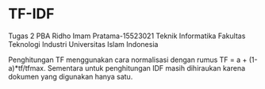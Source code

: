 # TF-IDF
Tugas 2 PBA 
Ridho Imam Pratama-15523021
Teknik Informatika
Fakultas Teknologi Industri
Universitas Islam Indonesia


Penghitungan TF menggunakan cara normalisasi dengan rumus TF = a + (1-a)*tf/tfmax.
Sementara untuk penghitungan IDF masih dihiraukan karena dokumen yang digunakan hanya satu.
